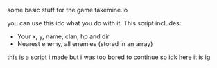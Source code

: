 some basic stuff for the game takemine.io

you can use this idc what you do with it. 
This script includes:

- Your x, y, name, clan, hp and dir
- Nearest enemy, all enemies (stored in an array)


this is a script i made but i was too bored to continue so idk here it is ig
